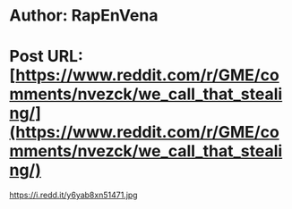 # Author: RapEnVena
# Post URL: [https://www.reddit.com/r/GME/comments/nvezck/we_call_that_stealing/](https://www.reddit.com/r/GME/comments/nvezck/we_call_that_stealing/)


https://i.redd.it/y6yab8xn51471.jpg